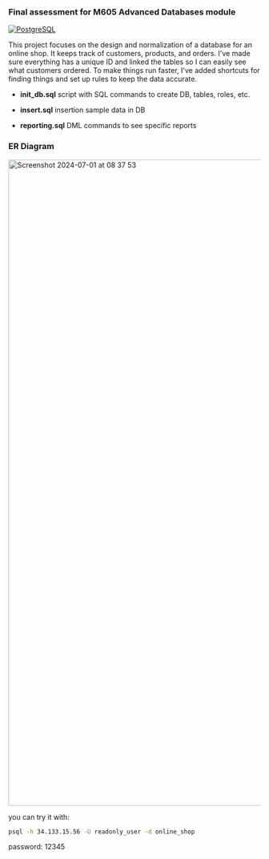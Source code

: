 ### Final assessment for M605 Advanced Databases module

[![PostgreSQL](https://img.shields.io/badge/PostgreSQL-14-orange.svg)](https://www.postgresql.org/)

This project focuses on the design and normalization of a database for an online shop. It keeps track of customers, products, and orders. I've made sure everything has a unique ID and linked the tables so I can easily see what customers ordered. To make things run faster, I've added shortcuts for finding things and set up rules to keep the data accurate.

- **init_db.sql** script with SQL commands to create DB, tables, roles, etc.

- **insert.sql** insertion sample data in DB

- **reporting.sql** DML commands to see specific reports 

### ER Diagram

<img width="1290" alt="Screenshot 2024-07-01 at 08 37 53" src="https://github.com/Pakhomovskii/gisma-advanced-db/assets/69305661/39b9cc69-f0c3-4176-a3fb-75ef388d53ec">


you can try it with:
```bash
psql -h 34.133.15.56 -U readonly_user -d online_shop
```
password: 12345
